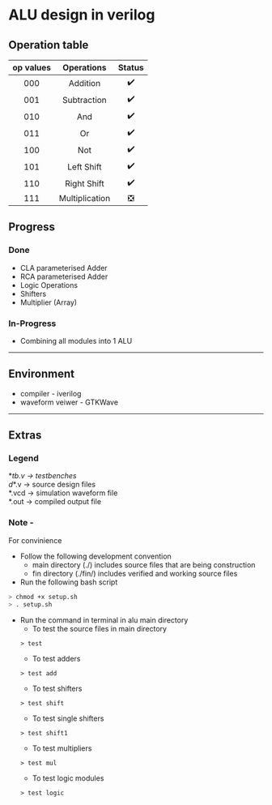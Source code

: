 # ALU design in verilog  

## Operation table
| op values   | Operations    | Status |
| :-: | :-: | :-: |
| 000 | Addition | :heavy_check_mark: |
| 001 | Subtraction | :heavy_check_mark: |
| 010 | And | :heavy_check_mark: |
| 011 | Or | :heavy_check_mark: |
| 100 | Not | :heavy_check_mark: |
| 101 | Left Shift | :heavy_check_mark: |
| 110 | Right Shift | :heavy_check_mark: |
| 111 | Multiplication | :negative_squared_cross_mark: |


## Progress
### Done
- CLA parameterised Adder
- RCA parameterised Adder
- Logic Operations
- Shifters
- Multiplier (Array)

### In-Progress
- Combining all modules into 1 ALU

--- 

## Environment
- compiler - iverilog  
- waveform veiwer - GTKWave

--- 

## Extras
### Legend
\*_tb.v -> testbenches  
d_*.v -> source design files  
*.vcd -> simulation waveform file  
*.out -> compiled output file    

### Note -  
For convinience  
- Follow the following development convention
  - main directory (./) includes source files that are being construction
  - fin directory (./fin/) includes verified and working source files
- Run the following bash script
```sh
> chmod +x setup.sh
> . setup.sh 
```
- Run the command in terminal in alu main directory
  - To test the source files in main directory
  ```
  > test
  ```
  - To test adders
  ```
  > test add
  ```
  - To test shifters
  ```
  > test shift
  ```
  - To test single shifters
  ```
  > test shift1
  ```
  - To test multipliers
  ```
  > test mul
  ```
  - To test logic modules
  ```
  > test logic
  ```
